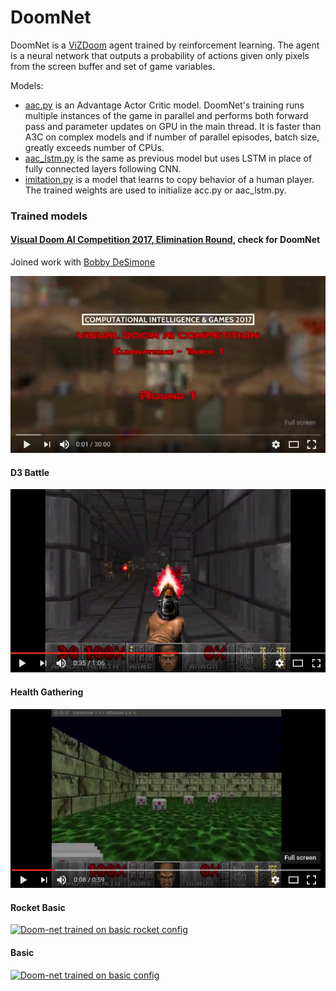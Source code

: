 # DoomNet

DoomNet is a [ViZDoom](http://vizdoom.cs.put.edu.pl/) agent trained by reinforcement learning. The agent is a neural network that outputs a probability of actions given only pixels from the screen buffer and set of game variables.

Models:
* [aac.py](aac.py) is an Advantage Actor Critic model. DoomNet's training runs multiple instances of the game in parallel and performs both forward pass and parameter updates on GPU in the main thread. It is faster than A3C on complex models and if number of parallel episodes, batch size, greatly exceeds number of CPUs.
* [aac_lstm.py](aac_lstm.py) is the same as previous model but uses LSTM in place of fully connected layers following CNN.
* [imitation.py](imitation.py) is a model that learns to copy behavior of a human player. The trained weights are used to initialize acc.py or aac_lstm.py.

### Trained models

#### [Visual Doom AI Competition 2017, Elimination Round](http://vizdoom.cs.put.edu.pl/competition-cig-2017), check for DoomNet
Joined work with [Bobby DeSimone](https://github.com/desimone)

[![Doom-net track1, elimination round 2017](images/comp_track1_elimination.png)](https://youtu.be/2Pr0WUMNCvw)

#### D3 Battle
[![Doom-net trained on D3-battle config](images/D3-battle.png)](https://youtu.be/gxs8JowQ2Pc)

#### Health Gathering
[![Doom-net trained on health gathering config](images/health_gathering.png)](https://youtu.be/0jA6uUXDtkk)

#### Rocket Basic
[![Doom-net trained on basic rocket config](images/rocket.png)](https://youtu.be/8hQO5VzsnkI)

#### Basic
[![Doom-net trained on basic config](images/basic.png)](https://youtu.be/Ej-5UgjVJEs)
